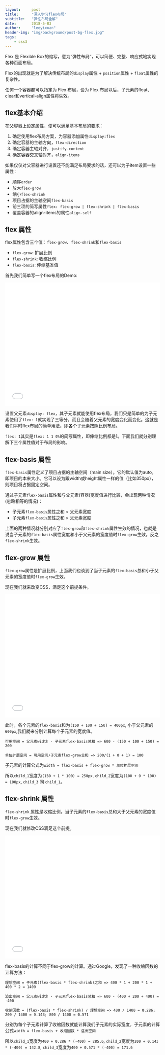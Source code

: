 ```yaml
---
layout:     post
title:      "深入学习flex布局"
subtitle:   "弹性布局全解"
date:       2018-5-03
author:     "leeyixuan"
header-img: "img/background/post-bg-flex.jpg"
tags:
    - css3
---
```


Flex 是 Flexible Box的缩写，意为“弹性布局”，可以简便、完整、响应式地实现各种页面布局。

Flex的出现就是为了解决传统布局的`display`属性 + `position`属性 + `float`属性的复杂性。

任何一个容器都可以指定为 Flex 布局，设为 Flex 布局以后，子元素的float、clear和vertical-align属性将失效。

## flex基本介绍
在父容器上设定属性，便可以满足基本布局的要求：
1. 确定使用flex布局方案，为容器添加属性`display:flex`
2. 确定容器的主轴方向，`flex-direction`
3. 确定容器主轴对齐，`justify-content`
4. 确定容器交叉轴对齐，`align-items`

如果仅仅对父容器进行设置还不能满足布局要求的话，还可以为子item设置一些属性：
- 顺序`order`
- 放大`flex-grow`
- 缩小`flex-shrink`
- 项目占据的主轴空间`flex-basis`
- 前三项的简写属性`flex: flex-grow | flex-shrink | flex-basis`
- 覆盖容器的align-items的属性`align-self`

## flex 属性

flex属性包含三个值：`flex-grow`、`flex-shrink`和`flex-basis`

+ `flex-grow`: 扩展比例
+ `flex-shrink`: 收缩比例
+ `flex-basis`: 伸缩基准值

首先我们简单写一个flex布局的Demo:
<iframe height='400' scrolling='no' title='flex' src='//codepen.io/Imomo/embed/mjbVdW/?height=119&theme-id=33983&default-tab=css,result&embed-version=2' frameborder='no' allowtransparency='true' allowfullscreen='true' style='width: 100%;'>See the Pen <a href='https://codepen.io/Imomo/pen/mjbVdW/'>flex</a> by Imomo (<a href='https://codepen.io/Imomo'>@Imomo</a>) on <a href='https://codepen.io'>CodePen</a>.
</iframe>

设置父元素`display: flex`，其子元素就能使用flex布局，我们只是简单的为子元素使用了`flex: 1`就实现了三等分，而且会随着父元素的宽度变化而变化。这就是我们平时flex布局的简单用法，即各个子元素按照比例布局。

`flex: 1`其实是`flex: 1 1 0%`的简写属性，即伸缩比例都是1。下面我们就分别理解下三个属性值对于布局的影响。

## flex-basis 属性

`flex-basis`属性定义了项目占据的主轴空间（main size）。它的默认值为auto，即项目的本来大小。它可以设为跟width或height属性一样的值（比如350px），则项目将占据固定空间。

通过子元素`flex-basis`属性和与父元素(容器)宽度值进行比较，会出现两种情况(忽略相等的情况)：
+ 子元素`flex-basis`属性之和 < 父元素宽度
+ 子元素`flex-basis`属性之和 > 父元素宽度

上面的两种情况就分别对应了`flex-grow`和`flex-shrink`属性生效的情况，也就是说当子元素的`flex-basis`属性宽度和小于父元素的宽度值时`flex-grow`生效，反之`flex-shrink`生效。

## flex-grow 属性

`flex-grow`属性是扩展比例，上面我们也谈到了当子元素的`flex-basis`总和小于父元素的宽度值时`flex-grow`生效。

现在我们就来改变CSS，满足这个前提条件。

<iframe height='400' scrolling='no' title='flex-grow' src='//codepen.io/Imomo/embed/jpNbRx/?height=135&theme-id=33983&default-tab=css,result&embed-version=2' frameborder='no' allowtransparency='true' allowfullscreen='true' style='width: 100%;'>See the Pen <a href='https://codepen.io/Imomo/pen/jpNbRx/'>flex-grow</a> by Imomo (<a href='https://codepen.io/Imomo'>@Imomo</a>) on <a href='https://codepen.io'>CodePen</a>.
</iframe>

此时，各个元素的`flex-basis`和为`(150 + 100 + 150) = 400px`, 小于父元素的`600px`,我们就来分别计算每个子元素的宽度值。
```
可用空间 = 父元素width - 子元素flex-basis总和 => 600 - (150 + 100 + 150) = 200

单位扩展空间 = 可用空间/子元素flex-grow总和 => 200/(1 + 0 + 1) = 100
```
子元素的计算公式为`width = flex-basis + flex-grow * 单位扩展空间`

所以`child_1`宽度为`(150 + 1 * 100) = 250px`, `child_2`宽度为`(100 + 0 * 100) = 100px`, `child_3` 同 `child_1`。

## flex-shrink 属性

`flex-shrink` 属性是收缩比例，当子元素的`flex-basis`总和大于父元素的宽度值时`flex-grow`生效。

现在我们就修改CSS满足这个前提。

<iframe height='400' scrolling='no' title='flex-shrink' src='//codepen.io/Imomo/embed/rrBOXb/?height=106&theme-id=33983&default-tab=css,result&embed-version=2' frameborder='no' allowtransparency='true' allowfullscreen='true' style='width: 100%;'>See the Pen <a href='https://codepen.io/Imomo/pen/rrBOXb/'>flex-shrink</a> by Imomo (<a href='https://codepen.io/Imomo'>@Imomo</a>) on <a href='https://codepen.io'>CodePen</a>.
</iframe>



flex-basis的计算不同于flex-grow的计算。通过Google，发现了一种收缩因数的计算方法：
```
理想空间 = 子元素(flex-basis * flex-shrink)之和 => 400 * 1 + 200 * 1 + 400 * 2 = 1400

溢出空间 = 父元素width - 子元素flex-basis总和 => 600 - (400 + 200 + 400) = -400

收缩因数 = (flex-basis * flex-shrink) / 理想空间 => 400 / 1400 = 0.286; 200 / 1400 = 0.143; 800 / 1400 = 0.571
```
分别为每个子元素计算了收缩因数就能计算我们子元素的实际宽度，子元素的计算公式`width = flex-basis + 收缩因数 * 溢出空间`

所以`child_1`宽度为`400 + 0.286 * (-400) = 285.6`, `child_2`宽度为`200 + 0.143 * (-400) = 142.8`, `child_3`宽度为`400 + 0.571 * (-400) = 171.6`

